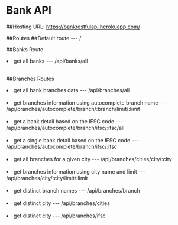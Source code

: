 # Bank API

##Hosting URL: https://bankrestfulapi.herokuapp.com/

##Routes
##Default route --- /<br>

##Banks Route<br>

<li>get all banks --- /api/banks/all </li> <br>

##Branches Routes<br>

<li>get all bank branches data --- /api/branches/all </li> <br>
<li>get branches information using autocomplete branch name ---  /api/branches/autocomplete/branch/:branch/limit/:limit </li> <br>
<li>get a bank detail based on the IFSC code --- /api/branches/autocomplete/branch/ifsc/:ifsc/all </li><br>
<li>get a single bank detail based on the IFSC code --- /api/branches/autocomplete/branch/ifsc/:ifsc </li> <br>
<li>get all branches for a given city --- /api/branches/cities/city/:city </li> <br>
<li>get branches information using city name and limit --- /api/branches/city/:city/limit/:limit </li> <br>
<li>get distinct branch names --- /api/branches/branch </li> <br>
<li>get distinct city --- /api/branches/cities </li> <br>
<li>get distinct city --- /api/branches/ifsc </li> <br>
